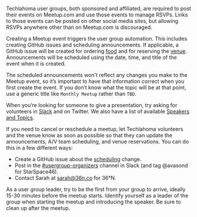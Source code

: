 Techlahoma user groups, both sponsored and affiliated, are required to post their events on Meetup.com and use those events to manage RSVPs. Links to those events can be posted on other social media sites, but allowing RSVPs anywhere other than on Meetup.com is discouraged.

Creating a Meetup event triggers the user group automation. This includes creating GitHub issues and scheduling announcements. If applicable, a GitHub issue will be created for ordering [food](https://github.com/techlahoma/user-groups/labels/food) and for reserving the [venue](https://github.com/techlahoma/user-groups/labels/scheduling). Announcements will be scheduled using the date, time, and title of the event when it is created.

The scheduled announcements won't reflect any changes you make to the Meetup event, so it’s important to have that information correct when you first create the event.  If you don’t know what the topic will be at that point, use a generic title like `Monthly Meetup` rather than `TBD`.

When you’re looking for someone to give a presentation, try asking for volunteers in [Slack](https://techlahoma.slack.com/messages/speakers/) and on Twitter. We also have a list of available [Speakers and Topics](https://github.com/techlahoma/user-groups/blob/master/SPEAKERS-AND-TOPICS.md).

If you need to cancel or reschedule a meetup, let Techlahoma volunteers and the venue know as soon as possible so that they can update the announcements, A/V team scheduling, and venue reservations. You can do this in a few different ways:
* Create a GitHub issue about the [scheduling](https://github.com/techlahoma/user-groups/labels/scheduling) change.
* Post in the [#usergroup-organizers](https://techlahoma.slack.com/messages/usergroup-organizers/) channel in Slack (and tag @avasond for StarSpace46).
* Contact Sarah at sarah@36n.co for 36°N.

As a user group leader, try to be the first from your group to arrive, ideally 15-30 minutes before the meetup starts. Identify yourself as a leader of the group when starting the meetup and introducing the speaker. Be sure to clean up after the meetup.